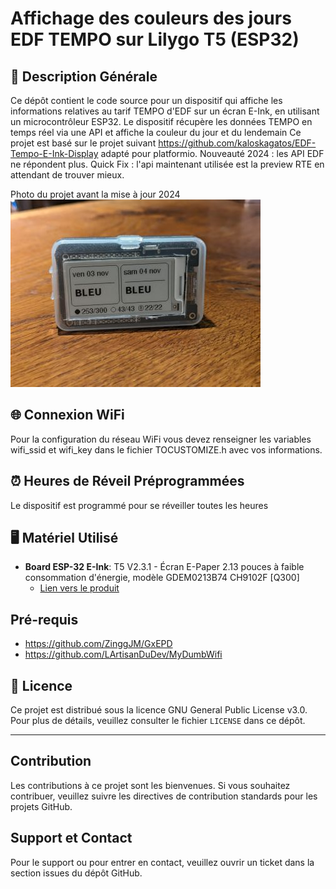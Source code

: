 # Affichage des couleurs des jours EDF TEMPO sur Lilygo T5 (ESP32)

## 📝 Description Générale

Ce dépôt contient le code source pour un dispositif qui affiche les informations relatives au tarif TEMPO d'EDF sur un écran E-Ink, en utilisant un microcontrôleur ESP32. Le dispositif récupère les données TEMPO en temps réel via une API et affiche la couleur du jour et du lendemain
Ce projet est basé sur le projet suivant https://github.com/kaloskagatos/EDF-Tempo-E-Ink-Display adapté pour platformio.
Nouveauté 2024 : les API EDF ne répondent plus. Quick Fix : l'api maintenant utilisée est la preview RTE en attendant de trouver mieux.

Photo du projet avant la mise à jour 2024
![eTempo Display](doc/eTempo.jpg)

## 🌐 Connexion WiFi

Pour la configuration du réseau WiFi vous devez renseigner les variables wifi_ssid et wifi_key dans le fichier TOCUSTOMIZE.h avec vos informations.

## ⏰ Heures de Réveil Préprogrammées

Le dispositif est programmé pour se réveiller toutes les heures

## 🖥️ Matériel Utilisé

- **Board ESP-32 E-Ink**: T5 V2.3.1 - Écran E-Paper 2.13 pouces à faible consommation d'énergie, modèle GDEM0213B74 CH9102F [Q300]
  - [Lien vers le produit](https://www.lilygo.cc/products/t5-v2-3-1)

## Pré-requis 

* https://github.com/ZinggJM/GxEPD
* https://github.com/LArtisanDuDev/MyDumbWifi

## 📄 Licence

Ce projet est distribué sous la licence GNU General Public License v3.0. Pour plus de détails, veuillez consulter le fichier `LICENSE` dans ce dépôt.

---

## Contribution

Les contributions à ce projet sont les bienvenues. Si vous souhaitez contribuer, veuillez suivre les directives de contribution standards pour les projets GitHub.

## Support et Contact

Pour le support ou pour entrer en contact, veuillez ouvrir un ticket dans la section issues du dépôt GitHub.

